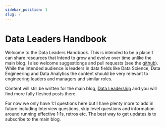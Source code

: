```yaml
---
sidebar_position: 1
slug: /
---
```



# Data Leaders Handbook

Welcome to the Data Leaders Handbook. This is intended to be a place I can share resources that Intend to grow and evolve over time unlike the main blog. I also welcome suggestiongs and pull requests (see the [github](https://github.com/ryanvarley/data-leaders-handbook)). While the intended audience is leaders in data fields like Data Science, Data Engineering and Data Analytics the content should be very relevant to engineering leaders and managers and similar roles.

Content will still be written for the main blog, [Data Leadership](https://blog.ryanvarley.com/p/pydata-get-started-with-python-async-in-25-minutes-talk)  and you will find more fully fleshed posts there.

For now we only have 1:1 questions here but I have plenty more to add in future including Interview questions, skip level questions and information around running effective 1:1s, retros etc. The best way to get updates is to subscribe to the main blog.
